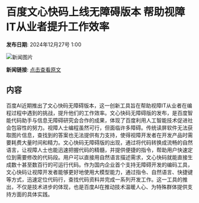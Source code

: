 # 百度文心快码上线无障碍版本 帮助视障IT从业者提升工作效率

**发布日期**: 2024年12月27号 1:00

![新闻图片](https://pic.chinaz.com/picmap/202409251408303499_0.jpg)

**新闻链接**: [点击查看原文](https://www.aibase.com/zh/news/14294)

## 内容

百度AI近期推出了文心快码无障碍版本，这一创新工具旨在帮助视障IT从业者在编程过程中遇到的挑战，提升他们的工作效率。文心快码无障碍版的发布，是百度智能代码助手与信息无障碍研究会合作的成果，体现了百度利用人工智能技术促进社会包容性的努力。视障人士编程虽然可行，但面临许多障碍。传统读屏软件无法获取图片信息，查找到的答案也无法提供有力支持，使得视障开发者在开发产品时需要耗费大量时间和精力。文心快码无障碍版的出现，通过将代码转换成流畅的自然语言，让视障人士也能迅速把握代码的精髓，并提供便捷的指令，帮助用户快速定位到需要修改的代码段。用户可以直接用自然语言描述需求，文心快码就能直接生成数十甚至数百行的可运行代码。作为国内企业首个支持无障碍开发的编码工具，文心快码让视障开发者能够更好地使用大模型能力，通过指令、自然语言、快捷键等方式，迅速定位代码行，查找代码资料并完成一系列开发工作。这一工具的推出，不仅是技术进步的体现，也是百度AI在推动技术温暖人心、为特殊群体提供支持方面的具体实践。

